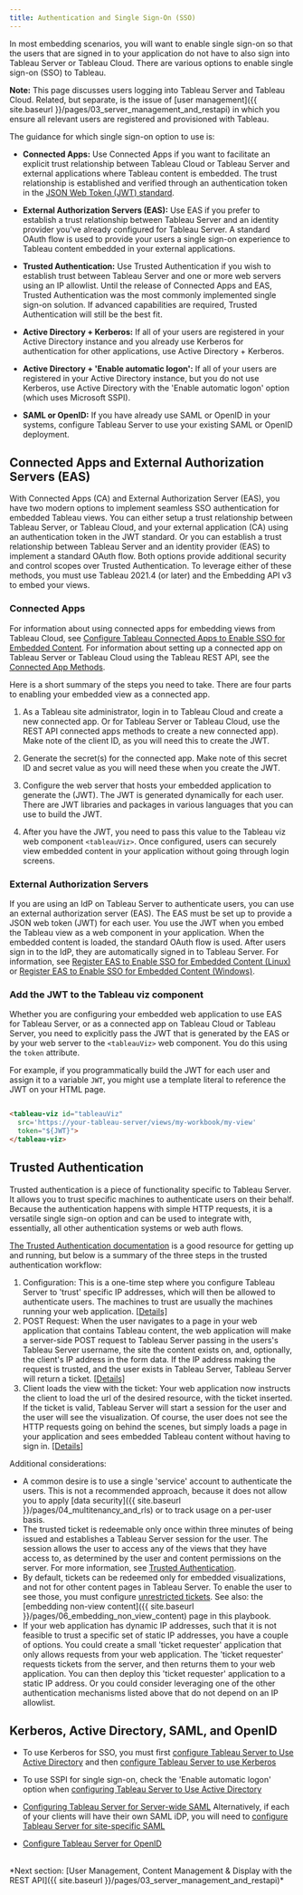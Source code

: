 ```yaml
---
title: Authentication and Single Sign-On (SSO)
---
```


In most embedding scenarios, you will want to enable single sign-on so that the users that are signed in to your application do not have to also sign into Tableau Server or Tableau Cloud. There are various options to enable single sign-on (SSO) to Tableau.

**Note:** This page discusses users logging into Tableau Server and  Tableau Cloud. Related, but separate, is the issue of [user management]({{ site.baseurl }}/pages/03_server_management_and_restapi) in which you ensure all relevant users are registered and provisioned with Tableau.

The guidance for which single sign-on option to use is:

* **Connected Apps:** Use Connected Apps if you want to facilitate an explicit trust relationship between Tableau Cloud or Tableau Server and external applications where Tableau content is embedded. The trust relationship is established and verified through an authentication token in the [JSON Web Token (JWT) standard](https://datatracker.ietf.org/doc/html/rfc7519).

* **External Authorization Servers (EAS):** Use EAS if you prefer to establish a trust relationship between Tableau Server and an identity provider you've already configured for Tableau Server. A standard OAuth flow is used to provide your users a single sign-on experience to Tableau content embedded in your external applications.

* **Trusted Authentication:** Use Trusted Authentication if you wish to establish trust between Tableau Server and one or more web servers using an IP allowlist. Until the release of Connected Apps and EAS, Trusted Authentication was the most commonly implemented single sign-on solution. If advanced capabilities are required, Trusted Authentication will still be the best fit.

* **Active Directory + Kerberos:** If all of your users are registered in your Active Directory instance and you already use Kerberos for authentication for other applications, use Active Directory + Kerberos.
* **Active Directory + 'Enable automatic logon':** If all of your users are registered in your Active Directory instance, but you do not use Kerberos, use Active Directory with the 'Enable automatic logon' option (which uses Microsoft SSPI).
* **SAML or OpenID:** If you have already use SAML or OpenID in your systems, configure Tableau Server to use your existing SAML or OpenID deployment.

## Connected Apps and External Authorization Servers (EAS)

With Connected Apps (CA) and External Authorization Server (EAS), you have two modern options to implement seamless SSO authentication for embedded Tableau views. You can either setup a trust relationship between Tableau Server, or Tableau Cloud, and your external application (CA) using an authentication token in the JWT standard. Or you can establish a trust relationship between Tableau Server and an identity provider (EAS) to implement a standard OAuth flow. Both options provide additional security and control scopes over Trusted Authentication. To leverage either of these methods, you must use Tableau 2021.4 (or later) and the Embedding API v3 to embed your views.

### Connected Apps

For information about using connected apps for embedding views from Tableau Cloud, see [Configure Tableau Connected Apps to Enable SSO for Embedded Content](https://help.tableau.com/current/online/en-us/connected_apps.htm). For information about setting up a connected app on Tableau Server or Tableau Cloud using the Tableau REST API, see the [Connected App Methods](https://help.tableau.com/current/api/rest_api/en-us/REST/rest_api_ref_connected_app.htm).

Here is a short summary of the steps you need to take. There are four parts to enabling your embedded view as a connected app.

1. As a Tableau site administrator, login in to Tableau Cloud and create a new connected app. Or for Tableau Server or Tableau Cloud, use the REST API connected apps methods to create a new connected app). Make note of the client ID, as you will need this to create the JWT.

1. Generate the secret(s) for the connected app. Make note of this secret ID and secret value as you will need these when you create the JWT.

1. Configure the web server that hosts your embedded application to generate the (JWT). The JWT is generated dynamically for each user. There are JWT libraries and packages in various languages that you can use to build the JWT.

1. After you have the JWT, you need to pass this value to the Tableau viz web component `<tableauViz>`. Once configured, users can securely view embedded content in your application without going through login screens.

### External Authorization Servers

If you are using an IdP on Tableau Server to authenticate users, you can use an external authorization server (EAS). The EAS must be set up to provide a JSON web token (JWT) for each user. You use the JWT when you embed the Tableau view as a web component in your application. When the embedded content is loaded, the standard OAuth flow is used. After users sign in to the IdP, they are automatically signed in to Tableau Server. For information, see [Register EAS to Enable SSO for Embedded Content (Linux)](https://help.tableau.com/current/server-linux/en-us/connected_apps_eas.htm) or [Register EAS to Enable SSO for Embedded Content (Windows)](https://help.tableau.com/current/server/en-us/connected_apps_eas.htm).

### Add the JWT to the Tableau viz component

Whether you are configuring your embedded web application to use EAS for Tableau Server, or as a connected app on Tableau Cloud or Tableau Server, you need to explicitly pass the JWT that is generated by the EAS or by your web server to the `<tableauViz>` web component.  You do this using the `token` attribute.

For example, if you programmatically build the JWT for each user and assign it to a variable `JWT`, you might use a template literal to reference the JWT on your HTML page.

```html

<tableau-viz id="tableauViz"
  src='https://your-tableau-server/views/my-workbook/my-view'
  token="${JWT}">
</tableau-viz>


```

## Trusted Authentication

Trusted authentication is a piece of functionality specific to Tableau Server. It allows you to trust specific machines to authenticate users on their behalf. Because the authentication happens with simple HTTP requests, it is a versatile single sign-on option and can be used to integrate with, essentially, all other authentication systems or web auth flows.

[The Trusted Authentication documentation](https://help.tableau.com/current/server/en-us/trusted_auth.htm) is a good resource for getting up and running, but below is a summary of the three steps in the trusted authentication workflow:

1. Configuration: This is a one-time step where you configure Tableau Server to 'trust' specific IP addresses, which will then be allowed to authenticate users. The machines to trust are usually the machines running your web application. [[Details]](https://help.tableau.com/current/server/en-us/trusted_auth_trustIP.htm)
1. POST Request: When the user navigates to a page in your web application that contains Tableau content, the web application will make a server-side POST request to Tableau Server passing in the users's Tableau Server username, the site the content exists on, and, optionally, the client's IP address in the form data. If the IP address making the request is trusted, and the user exists in Tableau Server, Tableau Server will return a ticket. [[Details]](https://help.tableau.com/current/server/en-us/trusted_auth_webrequ.htm)
1. Client loads the view with the ticket: Your web application now instructs the client to load the url of the desired resource, with the ticket inserted. If the ticket is valid, Tableau Server will start a session for the user and the user will see the visualization. Of course, the user does not see the HTTP requests going on behind the scenes, but simply loads a page in your application and sees embedded Tableau content without having to sign in. [[Details]](https://help.tableau.com/current/server/en-us/trusted_auth_webURL.htm)

Additional considerations:

* A common desire is to use a single 'service' account to authenticate the users. This is not a recommended approach, because it does not allow you to apply [data security]({{ site.baseurl }}/pages/04_multitenancy_and_rls) or to track usage on a per-user basis.
* The trusted ticket is redeemable only once within three minutes of being issued and establishes a Tableau Server session for the user. The session allows the user to access any of the views that they have access to, as determined by the user and content permissions on the server. For more information, see [Trusted Authentication](https://help.tableau.com/current/server/en-us/trusted_auth.htm).
* By default, tickets can be redeemed only for embedded visualizations, and not for other content pages in Tableau Server. To enable the user to see those, you must configure [unrestricted tickets](https://kb.tableau.com/articles/issue/login-prompt-when-embedding-server). See also: the [embedding non-view content]({{ site.baseurl }}/pages/06_embedding_non_view_content) page in this playbook.
* If your web application has dynamic IP addresses, such that it is not feasible to trust a specific set of static IP addresses, you have a couple of options. You could create a small 'ticket requester' application that only allows requests from your web application. The 'ticket requester' requests tickets from the server, and then returns them to your web application. You can then deploy this 'ticket requester' application to a static IP address. Or you could consider leveraging one of the other authentication mechanisms listed above that do not depend on an IP allowlist.

## Kerberos, Active Directory, SAML, and OpenID

* To use Kerberos for SSO, you must first [configure Tableau Server to Use Active Directory](https://help.tableau.com/current/server/en-us/config_general.htm#UserAuth) and then [configure Tableau Server to use Kerberos](https://help.tableau.com/current/server/en-us/config_kerberos.htm)

* To use SSPI for single sign-on, check the 'Enable automatic logon' option when [configuring Tableau Server to Use Active Directory](https://help.tableau.com/current/server/en-us/config_general.htm#UserAuth)

* [Configuring Tableau Server for Server-wide SAML](https://help.tableau.com/current/server/en-us/config_saml.htm)
Alternatively, if each of your clients will have their own SAML iDP, you will need to [configure Tableau Server for site-specific SAML](https://help.tableau.com/current/server/en-us/saml_site_specific.htm)

* [Configure Tableau Server for OpenID](https://help.tableau.com/current/server/en-us/openid_auth_server_config.htm)

<br />
*Next section: [User Management, Content Management & Display with the REST API]({{ site.baseurl }}/pages/03_server_management_and_restapi)*
